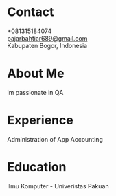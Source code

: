 # Contact

+081315184074 <br>
pajarbahtiar689@gmail.com<br>
Kabupaten Bogor, Indonesia

# About Me
im passionate in QA 

# Experience
Administration of App Accounting

# Education
Ilmu Komputer - Univeristas Pakuan
